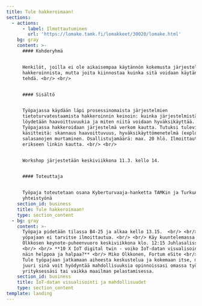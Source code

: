```yaml
---
title: Tule hakkeroimaan!
sections:
  - actions:
      - label: Ilmottautuminen
        url: 'https://lomake.tamk.fi/lomakkeet/30020/lomake.html'
    bg: gray
    content: >-
      #### Kohderyhmä


      Henkilöt, joilla ei ole aikaisempaa käytännön kokemusta järjestelmien
      hakkeroinnista, mutta joita kiinnostaa kuinka sitä voidaan käytännössä
      tehdä. <br/> <br/> 


      #### Sisältö


      Työpajassa käydään läpi prosessinomaista järjestelmien
      tietoturvatestaamista hakkeroinnin keinoin: kuinka järjestelmistä
      löydetään haavoittuvuukia ja miten niitä voidaan hyväksikäyttää.
      Työpajassa hakkeroidaan järjestelmä verkom kautta. Tutuksi tulevia
      käsitteitä: skannaus haavoittuvuus, hyväksikäyttömenetelmä (exploit),
      salasanojen murtaminen. Osallistujamäärä: max. 20 hlö. Ilmoittautuminen
      erikseen linkin kautta. <br/> <br/> 


      Workshop järjestetään keskiviikkona 11.3. kello 14.


      #### Toteuttaja


      Työpaja toteutetaan osana Kyberturvaaja-hanketta TAMKin ja TurkuAMKin
      yhteistyönä
    section_id: business
    title: Tule hakkeroimaan!
    type: section_content
  - bg: gray
    content: >-
      Työpaja pidetään tilassa B4-25 ja alkaa kello 13.15.  <br/> <br/> Tähän
      yöpajaan ei tarvitse ilmoittautua. <br/> <br/> Käy kuuntelemassa Miko
      Olkkosen keynote-puheenvuoro keskiviikkona klo. 12:15 Juhlasalissa D1-04.
      <br/> <br/> **10 X IoT digital twin - voiko IoT-datan visualisointi olla
      näin helppoa ja halpaa?** <br/> Miko Olkkonen, Fortum eSite <br/> <br/>
      Tule työpajaan jatkamaan aiheesta keskustelua ja kokemaan itse, miten
      juuri sinä voit hyödyntää mahdollisuuksia opinnoissasi omassa työssäsi ja
      yrityksessäsi tai vaikka maailman pelastamisessa. 
    section_id: business
    title: IoT-datan visualisointi ja mahdollisuudet
    type: section_content
template: landing
---
```

